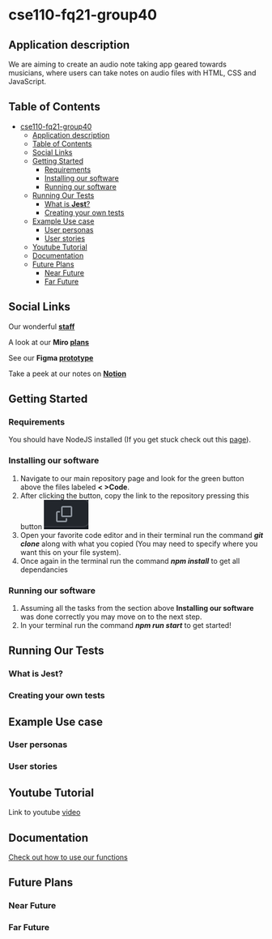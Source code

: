 # cse110-fq21-group40

## Application description
We are aiming to create an audio note taking app geared towards musicians, where users can take notes on audio files with HTML, CSS and JavaScript.  

## Table of Contents
- [cse110-fq21-group40](#cse110-fq21-group40)
  - [Application description](#application-description)
  - [Table of Contents](#table-of-contents)
  - [Social Links](#social-links)
  - [Getting Started](#getting-started)
    - [Requirements](#requirements)
    - [Installing our software](#installing-our-software)
    - [Running our software](#running-our-software)
  - [Running Our Tests](#running-our-tests)
    - [What is **Jest**?](#what-is-jest)
    - [Creating your own tests](#creating-your-own-tests)
  - [Example Use case](#example-use-case)
    - [User personas](#user-personas)
    - [User stories](#user-stories)
  - [Youtube Tutorial](#youtube-tutorial)
  - [Documentation](#documentation)
  - [Future Plans](#future-plans)
    - [Near Future](#near-future)
    - [Far Future](#far-future)
  

## Social Links
Our wonderful **[staff](admin/team.md)**

A look at our **Miro [plans](https://miro.com/app/board/uXjVPJ88Awg=/?share_link_id=881331704226)** 

See our **Figma [prototype](https://www.figma.com/file/kYV50OgVgPx6Iw9bspYB9W/LitHub-Wireframes?node-id=0%3A1)**

Take a peek at our notes on **[Notion](https://www.notion.so/The-Lit-Hub-24ded023c9f3498b91e11f9db74a3996)**

## Getting Started

### Requirements
You should have NodeJS installed (If you get stuck check out this [page](https://nodejs.dev/en/learn/how-to-install-nodejs)).
### Installing our software
1. Navigate to our main repository page and look for the green button above the files labeled **< >Code**.
2. After clicking the button, copy the link to the repository pressing this button ![Copybutton](./readme-images/copy.png)
3. Open your favorite code editor and in their terminal run the command ***git clone*** along with what you copied (You may need to specify where you want this on your file system).
4. Once again in the terminal run the command ***npm install*** to get all dependancies 
    

### Running our software
1. Assuming all the tasks from the section above **Installing our software** was done correctly you may move on to the next step.
2. In your terminal run the command ***npm run start*** to get started!
    
## Running Our Tests
### What is **Jest**?
### Creating your own tests

## Example Use case
### User personas
### User stories

## Youtube Tutorial
Link to youtube [video](https://www.youtube.com/watch?v=dMgJ_TWeIxc&feature=youtu.be)
## Documentation
[Check out how to use our functions](https://cse110-fq22-group40.github.io/cse110-fq22-group40/index.html)

## Future Plans
### Near Future
### Far Future